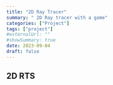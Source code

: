 ```yaml
---
title: "2D Ray Tracer"
summary: " 2D Ray tracer with a game"
categories: ["Project"]
tags: ["project"]
#externalUrl: ""
#showSummary: true
date: 2023-09-04
draft: false
---
```


## 2D RTS